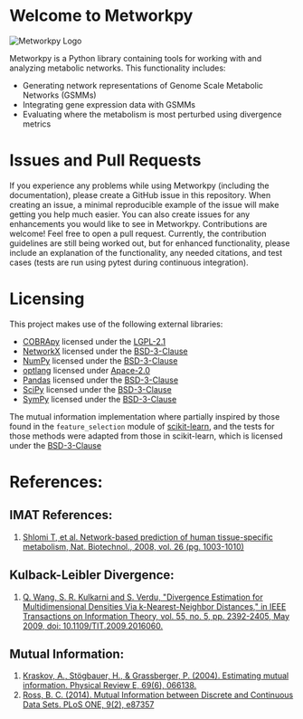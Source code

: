 # Welcome to Metworkpy
![Metworkpy Logo](metworkpy_logo.png "Metworkpy Logo")

Metworkpy is a Python library containing tools for working with and analyzing metabolic networks.
This functionality includes:
 - Generating network representations of Genome Scale Metabolic Networks (GSMMs)
 - Integrating gene expression data with GSMMs
 - Evaluating where the metabolism is most perturbed using divergence metrics

# Issues and Pull Requests
If you experience any problems while using Metworkpy (including the documentation), please
create a GitHub issue in this repository. When creating an issue, a minimal reproducible example of the issue will make getting you help much easier.
You can also create issues for any enhancements you would like to see in Metworkpy.
Contributions are welcome! Feel free to open a pull request. Currently, the contribution
guidelines are still being worked out, but for enhanced functionality, please include an
explanation of the functionality, any needed citations, and test cases (tests are run using
pytest during continuous integration).

# Licensing
This project makes use of the following external libraries:
 - [COBRApy](https://github.com/opencobra/cobrapy/tree/devel) licensed
    under the [LGPL-2.1](https://github.com/opencobra/cobrapy/blob/devel/LICENSE)
 - [NetworkX](https://networkx.org/) licensed under the [BSD-3-Clause](https://github.com/networkx/networkx/blob/main/LICENSE.txt)
 - [NumPy](https://numpy.org/) licensed under the
    [BSD-3-Clause](https://numpy.org/doc/stable/license.html)
 - [optlang](https://github.com/opencobra/optlang) licensed under
    [Apace-2.0](https://github.com/opencobra/optlang/blob/master/LICENSE)
 - [Pandas](https://pandas.pydata.org/) licensed under the [BSD-3-Clause](https://github.com/pandas-dev/pandas/?tab=BSD-3-Clause-1-ov-file#readme)
 - [SciPy](https://github.com/scipy/scipy) licensed under the
    [BSD-3-Clause](https://github.com/opencobra/cobrapy/blob/devel/LICENSE)
 - [SymPy](https://www.sympy.org/en/index.html) licensed under the [BSD-3-Clause](https://github.com/sympy/sympy/blob/master/LICENSE)

The mutual information implementation where partially inspired by those found in the
`feature_selection` module of [scikit-learn](https://github.com/scikit-learn/scikit-learn?tab=readme-ov-file), and the tests for those methods
were adapted from those in scikit-learn, which is licensed under the [BSD-3-Clause](https://github.com/scikit-learn/scikit-learn?tab=BSD-3-Clause-1-ov-file)

# References:

## IMAT References:
1. [Shlomi T, et al. Network-based prediction of human tissue-specific
        metabolism, Nat. Biotechnol., 2008, vol. 26 (pg. 1003-1010)](https://www.nature.com/articles/nbt.1487)

## Kulback-Leibler Divergence:
1. [Q. Wang, S. R. Kulkarni and S. Verdu, "Divergence Estimation for Multidimensional
   Densities Via k-Nearest-Neighbor Distances," in IEEE Transactions on Information Theory,
   vol. 55, no. 5, pp. 2392-2405, May 2009, doi: 10.1109/TIT.2009.2016060.](https://ieeexplore.ieee.org/document/4839047)

## Mutual Information:

1. [Kraskov, A., Stögbauer, H., & Grassberger, P. (2004). Estimating mutual information.
   Physical Review E, 69(6), 066138.](https://journals.aps.org/pre/abstract/10.1103/PhysRevE.69.066138)
2. [Ross, B. C. (2014). Mutual Information between Discrete and Continuous
   Data Sets. PLoS ONE, 9(2), e87357](https://journals.plos.org/plosone/article?id=10.1371/journal.pone.0087357)
